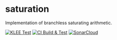 # saturation
Implementation of branchless saturating arithmetic.

[![KLEE Test](https://github.com/paulhuggett/saturation/actions/workflows/klee.yaml/badge.svg)](https://github.com/paulhuggett/saturation/actions/workflows/klee.yaml)
[![CI Build & Test](https://github.com/paulhuggett/saturation/actions/workflows/ci.yaml/badge.svg)](https://github.com/paulhuggett/saturation/actions/workflows/ci.yaml)
[![SonarCloud](https://github.com/paulhuggett/saturation/actions/workflows/sonarcloud.yaml/badge.svg)](https://sonarcloud.io/project/overview?id=paulhuggett_saturation)
